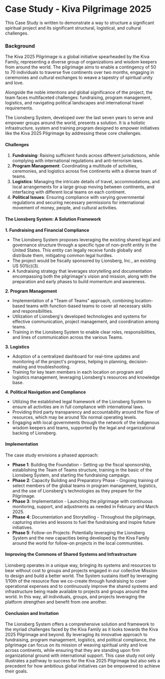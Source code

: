 # Case Study - Kiva Pilgrimage 2025

This Case Study is written to demonstrate a way to structure a significant spiritual project and its significant structural, logistical, and cultural challenges. 

### Background

The Kiva 2025 Pilgrimage is a global initiative spearheaded by the Kiva Family, representing a diverse group of organizations and wisdom keepers from around the world. The pilgrimage aims to enable a contingency of 50 to 70 individuals to traverse five continents over two months, engaging in ceremonies and cultural exchanges to weave a tapestry of spiritual unity and love. 

Alongside the noble intentions and global significance of the project, the team faces multifaceted challenges: fundraising, program management, logistics, and navigating political landscapes and international travel requirements. 

The Lionsberg System, developed over the last seven years to serve and empower groups around the world, presents a solution. It is a holistic infrastructure, system and training program designed to empower initiatives like the Kiva 2025 Pilgrimage by addressing these core challenges.

#### Challenges

1. **Fundraising**: Raising sufficient funds across different jurisdictions, while complying with international regulations and anti-terrorism laws.
2. **Program Management**: Coordinating a multitude of activities, ceremonies, and logistics across five continents with a diverse team of teams. 
3. **Logistics**: Managing the intricate details of travel, accommodations, and local arrangements for a large group moving between continents, and interfacing with different local teams on each continent.
4. **Political Issues**: Ensuring compliance with varying governmental regulations and securing necessary permissions for international movement of money, people, and cultural activities.

#### The Lionsberg System: A Solution Framework

**1. Fundraising and Financial Compliance**

- The Lionsberg System proposes leveraging the existing shared legal and governance structure through a specific type of non-profit entity in the United States. This entity can legally receive funds globally and distribute them, mitigating common legal hurdles.
- The project would be fiscally sponsored by Lionsberg, Inc., an existing US 501(c)(3).  
- A fundraising strategy that leverages storytelling and documentation encompassing both the pilgrimage's vision and mission, along with the preparation and early phases to build momentum and awareness.

**2. Program Management**

- Implementation of a "Team of Teams" approach, combining location-based teams with function-based teams to cover all necessary skills and responsibilities.
- Utilization of Lionsberg's developed technologies and systems for effective communication, project management, and coordination among teams.
- Training in the Lionsberg System to enable clear roles, responsibilities, and lines of communication across the various Teams. 

**3. Logistics**

- Adoption of a centralized dashboard for real-time updates and monitoring of the project's progress, helping in planning, decision-making and troubleshooting.
- Training for key team members in each location on program and logistics management, leveraging Lionsberg's resources and knowledge base.

**4. Political Navigation and Compliance**

- Utilizing the established legal framework of the Lionsberg System to ensure all activities are in full compliance with international laws.
- Providing third party transparency and accountability around the flow of resources, which may be around 10x normal operating levels. 
- Engaging with local governments through the network of the indigenous wisdom keepers and teams, supported by the legal and organizational backing of Lionsberg.

#### Implementation

The case study envisions a phased approach:

- **Phase 1**: Building the Foundation - Setting up the fiscal sponsorship, establishing the Team of Teams structure, training in the basic of the Lionsberg System, and starting the fundraising campaign.
- **Phase 2**: Capacity Building and Preparatory Phase - Ongoing training of select members of the global teams in program management, logistics, and the use of Lionsberg's technologies as they prepare for the Pilgrimage. 
- **Phase 3**: Implementation - Launching the pilgrimage with continuous monitoring, support, and adjustments as needed in February and March 2025.
- **Phase 4**: Documentation and Storytelling - Throughout the pilgrimage, capturing stories and lessons to fuel the fundraising and inspire future initiatives.
- **Phase 5**: Follow-on Projects: Potentially leveraging the Lionsberg System and the new capacities being developed by the Kiva Family around the world for follow-on projects in the local communities. 

#### Improving the Commons of Shared Systems and Infrastructure

Lionsberg operates in a unique way, bringing its systems and resources to bear without cost to groups and projects engaged in our collective Mission to design and build a better world. The System sustains itself by leveraging 1/10th of the resource flow we co-create through fundraising to cover operational expenses and to continuously improve the shared systems and infrastructure being made available to projects and groups around the world. In this way, all individuals, groups, and projects leveraging the platform strengthen and benefit from one another. 
#### Conclusion and Invitation 

The Lionsberg System offers a comprehensive solution and framework to the myriad challenges faced by the Kiva Family as it looks towards the Kiva 2025 Pilgrimage and beyond. By leveraging its innovative approach to fundraising, program management, logistics, and political compliance, the pilgrimage can focus on its mission of weaving spiritual unity and love across continents, while ensuring that they are standing upon firm organizational ground with international support. This case study not only illustrates a pathway to success for the Kiva 2025 Pilgrimage but also sets a precedent for how ambitious global initiatives can be empowered to achieve their goals.

